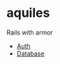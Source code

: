 # aquiles
Rails with armor

* [Auth](https://github.com/rubyni/aquiles/wiki/Auth)
* [Database](https://github.com/rubyni/aquiles/wiki/Database)
